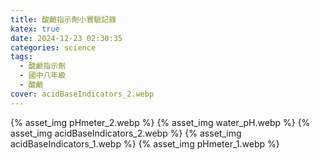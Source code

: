 ```yaml
---
title: 酸鹼指示劑小實驗記錄
katex: true
date: 2024-12-23 02:30:35
categories: science
tags:
  - 酸鹼指示劑
  - 國中八年級
  - 酸鹼
cover: acidBaseIndicators_2.webp
---
```


{% asset_img pHmeter_2.webp %}
{% asset_img water_pH.webp %}
{% asset_img acidBaseIndicators_2.webp %}
{% asset_img acidBaseIndicators_1.webp %}
{% asset_img pHmeter_1.webp %}
